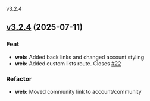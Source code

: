 
v3.2.4
## [v3.2.4](https://github.com/aleyoscar/resurrexit/compare/v3.2.3...v3.2.4) (2025-07-11)

### Feat

* **web:** Added back links and  changed account styling
* **web:** Added custom lists route. Closes [#22](https://github.com/aleyoscar/resurrexit/issues/22)

### Refactor

* **web:** Moved community link to account/community


